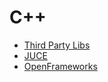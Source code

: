 # C++

* [Third Party Libs](http://squall.cs.ntou.edu.tw/cpp/third-Party%20Libraries.html)
* [JUCE](https://github.com/WeAreROLI/JUCE)
* [OpenFrameworks](https://openframeworks.cc/ofBook/chapters/foreword.html)
